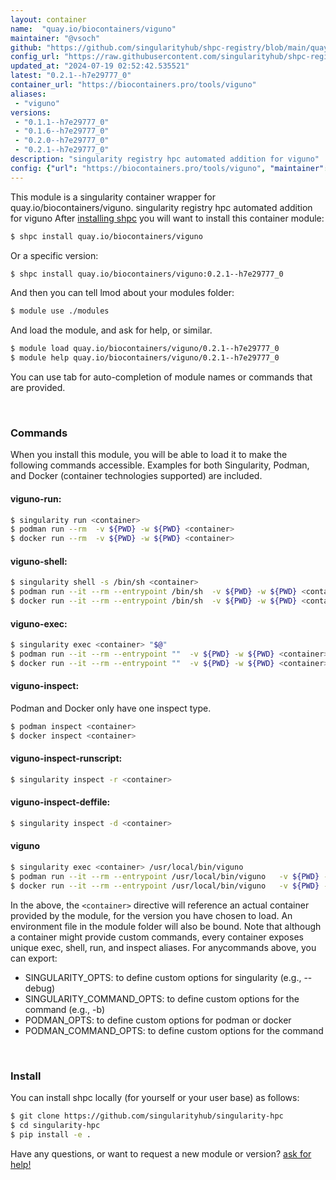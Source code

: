 ```yaml
---
layout: container
name:  "quay.io/biocontainers/viguno"
maintainer: "@vsoch"
github: "https://github.com/singularityhub/shpc-registry/blob/main/quay.io/biocontainers/viguno/container.yaml"
config_url: "https://raw.githubusercontent.com/singularityhub/shpc-registry/main/quay.io/biocontainers/viguno/container.yaml"
updated_at: "2024-07-19 02:52:42.535521"
latest: "0.2.1--h7e29777_0"
container_url: "https://biocontainers.pro/tools/viguno"
aliases:
 - "viguno"
versions:
 - "0.1.1--h7e29777_0"
 - "0.1.6--h7e29777_0"
 - "0.2.0--h7e29777_0"
 - "0.2.1--h7e29777_0"
description: "singularity registry hpc automated addition for viguno"
config: {"url": "https://biocontainers.pro/tools/viguno", "maintainer": "@vsoch", "description": "singularity registry hpc automated addition for viguno", "latest": {"0.2.1--h7e29777_0": "sha256:822d47db53001ed2123cb7c605d29d18a070bde4a482ae00df13ac75b4e0f637"}, "tags": {"0.1.1--h7e29777_0": "sha256:8a42109d38493410adf689fa56a859c7cec55efe6d85f02b0c3f0a694e02234f", "0.1.6--h7e29777_0": "sha256:4dce318cf723819840d2fc641e08c4ea3b0877b64ffc47b7fe93ca6b0a81acf5", "0.2.0--h7e29777_0": "sha256:37afccb38f1cf367d2ecba59696d68fab05f69533808c38c050c674e030011af", "0.2.1--h7e29777_0": "sha256:822d47db53001ed2123cb7c605d29d18a070bde4a482ae00df13ac75b4e0f637"}, "docker": "quay.io/biocontainers/viguno", "aliases": {"viguno": "/usr/local/bin/viguno"}}
---
```


This module is a singularity container wrapper for quay.io/biocontainers/viguno.
singularity registry hpc automated addition for viguno
After [installing shpc](#install) you will want to install this container module:


```bash
$ shpc install quay.io/biocontainers/viguno
```

Or a specific version:

```bash
$ shpc install quay.io/biocontainers/viguno:0.2.1--h7e29777_0
```

And then you can tell lmod about your modules folder:

```bash
$ module use ./modules
```

And load the module, and ask for help, or similar.

```bash
$ module load quay.io/biocontainers/viguno/0.2.1--h7e29777_0
$ module help quay.io/biocontainers/viguno/0.2.1--h7e29777_0
```

You can use tab for auto-completion of module names or commands that are provided.

<br>

### Commands

When you install this module, you will be able to load it to make the following commands accessible.
Examples for both Singularity, Podman, and Docker (container technologies supported) are included.

#### viguno-run:

```bash
$ singularity run <container>
$ podman run --rm  -v ${PWD} -w ${PWD} <container>
$ docker run --rm  -v ${PWD} -w ${PWD} <container>
```

#### viguno-shell:

```bash
$ singularity shell -s /bin/sh <container>
$ podman run --it --rm --entrypoint /bin/sh  -v ${PWD} -w ${PWD} <container>
$ docker run --it --rm --entrypoint /bin/sh  -v ${PWD} -w ${PWD} <container>
```

#### viguno-exec:

```bash
$ singularity exec <container> "$@"
$ podman run --it --rm --entrypoint ""  -v ${PWD} -w ${PWD} <container> "$@"
$ docker run --it --rm --entrypoint ""  -v ${PWD} -w ${PWD} <container> "$@"
```

#### viguno-inspect:

Podman and Docker only have one inspect type.

```bash
$ podman inspect <container>
$ docker inspect <container>
```

#### viguno-inspect-runscript:

```bash
$ singularity inspect -r <container>
```

#### viguno-inspect-deffile:

```bash
$ singularity inspect -d <container>
```


#### viguno

```bash
$ singularity exec <container> /usr/local/bin/viguno
$ podman run --it --rm --entrypoint /usr/local/bin/viguno   -v ${PWD} -w ${PWD} <container> -c " $@"
$ docker run --it --rm --entrypoint /usr/local/bin/viguno   -v ${PWD} -w ${PWD} <container> -c " $@"
```



In the above, the `<container>` directive will reference an actual container provided
by the module, for the version you have chosen to load. An environment file in the
module folder will also be bound. Note that although a container
might provide custom commands, every container exposes unique exec, shell, run, and
inspect aliases. For anycommands above, you can export:

 - SINGULARITY_OPTS: to define custom options for singularity (e.g., --debug)
 - SINGULARITY_COMMAND_OPTS: to define custom options for the command (e.g., -b)
 - PODMAN_OPTS: to define custom options for podman or docker
 - PODMAN_COMMAND_OPTS: to define custom options for the command

<br>

### Install

You can install shpc locally (for yourself or your user base) as follows:

```bash
$ git clone https://github.com/singularityhub/singularity-hpc
$ cd singularity-hpc
$ pip install -e .
```

Have any questions, or want to request a new module or version? [ask for help!](https://github.com/singularityhub/singularity-hpc/issues)
